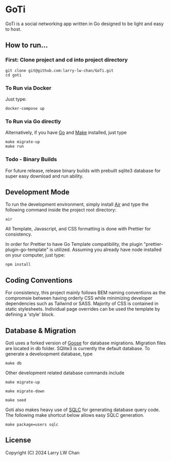# GoTi
GoTi is a social networking app written in Go designed to be light and easy to host.  

## How to run...

### First: Clone project and cd into project directory
```
git clone git@github.com:larry-lw-chan/GoTi.git
cd goti
```

### To Run via Docker
Just type:
```
docker-compose up
```

### To Run via Go directly
Alternatively, if you have [Go](https://go.dev/) and [Make](https://www.gnu.org/software/make/manual/make.html) installed, just type
```
make migrate-up
make run
```

### Todo - Binary Builds
For future release, release binary builds with prebuilt sqlite3 database for super easy download and run ability.

## Development Mode
To run the development environment, simply install [Air](https://github.com/cosmtrek/air)
and type the following command inside the project root directory:

```
air
```

All Template, Javascript, and CSS formatting is done with Prettier for consistency.  

In order for Prettier to have Go Template compatibility, the plugin "prettier-plugin-go-template" is utilized.  Assuming you already have node installed on your computer, just type:

```
npm install
```

## Coding Conventions
For consistency, this project mainly follows BEM naming conventions as the compromsie between having orderly CSS while minimizing developer dependencies such as Tailwind or SASS.  Majority of CSS is contained in static stylesheets.  Individual page overrides can be used the template by defining a 'style' block.

## Database & Migration
Goti uses a forked version of [Goose](https://github.com/pressly/goose) for database migrations.  Migration files are located in db folder.  SQlite3 is currently the default database.  To generate a develoopment database, type

```
make db
```

Other development related database commands include

```
make migrate-up
```

```
make migrate-down
```

```
make seed
```

Goti also makes heavy use of [SQLC](https://sqlc.dev/) for generating database query code.  The following make shortcut below allows easy SQLC generation.

```
make package=users sqlc
```

## License
Copyright (C) 2024 Larry LW Chan

